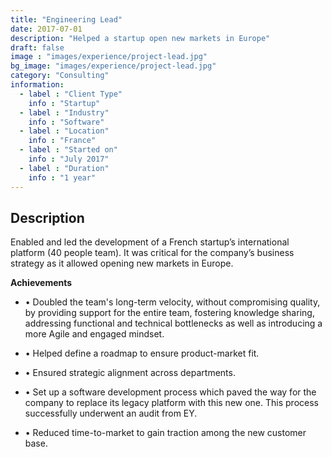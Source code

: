 ```yaml
---
title: "Engineering Lead"
date: 2017-07-01
description: "Helped a startup open new markets in Europe"
draft: false
image : "images/experience/project-lead.jpg"
bg_image: "images/experience/project-lead.jpg"
category: "Consulting"
information:
  - label : "Client Type"
    info : "Startup"
  - label : "Industry"
    info : "Software"  
  - label : "Location"
    info : "France"
  - label : "Started on"
    info : "July 2017"
  - label : "Duration"
    info : "1 year"
---
```


## Description

Enabled and led the development of a French startup’s international platform (40 people team). It was critical for the company’s business strategy as it allowed opening new markets in Europe.

**Achievements**
- • Doubled the team's long-term velocity, without compromising quality, by providing support for the entire team, fostering knowledge sharing, addressing functional and technical bottlenecks as well as introducing a more Agile and engaged mindset.

- • Helped define a roadmap to ensure product-market fit.
- • Ensured strategic alignment across departments.
- • Set up a software development process which paved the way for the company to replace its legacy platform with this new one. This process successfully underwent an audit from EY.
- • Reduced time-to-market to gain traction among the new customer base.

